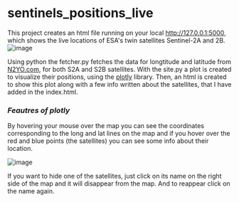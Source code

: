 # sentinels_positions_live
This project creates an html file running on your local http://127.0.0.1:5000, which shows the live locations of ESA's twin satellites Sentinel-2A and 2B.
![image](https://github.com/mMandilara/sentinels_positions_live/assets/107554706/9d606ef6-4832-4423-85fd-b9edb235b765)

Using python the fetcher.py fetches the data for longtitude and latitude from [N2YO.com](https://www.n2yo.com/), for both S2A and S2B satellites. With the site.py a plot is created to visualize their positions, using the [plotly](https://plotly.com) library. Then, an html is created to show this plot along with a few info written about the satellites, that I have added in the index.html.

### ***Feautres of plotly***

By hovering your mouse over the map you can see the coordinates corresponding to the long and lat lines on the map and if you hover over the red and blue points (the satellites) you can see some info about their location. 

![image](https://github.com/mMandilara/sentinels_positions_live/assets/107554706/85b95916-4b28-44bb-9792-b45a900a3bd5)

If you want to hide one of the satellites, just click on its name on the right side of the map and it will disappear from the map. And to reappear click on the name again.
